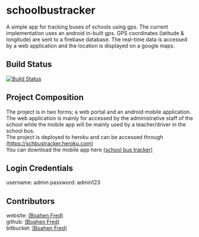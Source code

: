 # schoolbustracker
A simple app for tracking buses of schools using gps. The current implementation uses an android in-built gps. 
GPS coordinates (latitude & longitude) are sent to a firebase database. The real-time data is accessed by a web application and the location is displayed on a google maps.  


## Build Status
[![Build Status](https://travis-ci.org/QuabenaBoahen/schoolbustracker.svg?branch=master)](https://travis-ci.org/QuabenaBoahen/schoolbustracker)

## Project Composition
The project is in two forms; a web portal and an android mobile application. The web application is mainly for accessed by the administrative staff of the school while the mobile app will be mainly used by a teacher/driver in the school bus. <br/>
The project is deployed to heroku and can be accessed through [(https://schbustracker.heroku.com)](http://schbustracker.herokuapp.com) <br/> 
You can download the mobile app here [(school bus tracker)](https://github.com/QuabenaBoahen/schoolbustracker/mobile/sikapa.apk) <br/>

## Login Credentials
username: admin
password: admin123

## Contributors
website:   [(Boahen Fred)](https://boaheninc.com)  <br/>
github:    [(Boahen Fred)](https://github.com/quabenaboahen) <br/>
bitbucket: [(Boahen Fred)](https://bitbucket.com/quabenaboahen)



